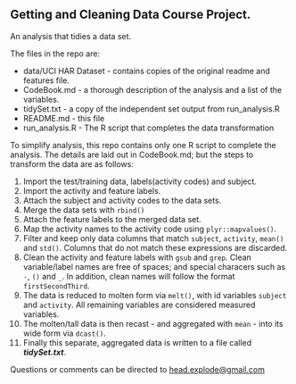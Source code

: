 ## Getting and Cleaning Data Course Project.

An analysis that tidies a data set.

The files in the repo are:

* data/UCI HAR Dataset - contains copies of the original readme and features file.
* CodeBook.md - a thorough description of the analysis and a list of the variables.
* tidySet.txt - a copy of the independent set output from run_analysis.R
* README.md - this file
* run_analysis.R - The R script that completes the data transformation

To simplify analysis, this repo contains only one R script to complete the analysis. The details are laid out in CodeBook.md; but the steps to transform the data are as follows:

1. Import the test/training data, labels(activity codes) and subject.
2. Import the activity and feature labels.
3. Attach the subject and activity codes to the data sets.
4. Merge the data sets with `rbind()`
5. Attach the feature labels to the merged data set.
6. Map the activity names to the activity code using `plyr::mapvalues()`.
7. Filter and keep only data columns that match `subject`, `activity`, `mean()` and `std()`. Columns that do not match these expressions are discarded. 
8. Clean the activity and feature labels with `gsub` and `grep`. Clean variable/label names are free of spaces; and special characers such as `-`, `()` and `_`. In addition, clean names will follow the format `firstSecondThird`.
9. The data is reduced to molten form via `melt()`, with id variables `subject` and `activity`. All remaining variables are considered measured variables.
10. The molten/tall data is then recast - and aggregated with `mean` - into its wide form via `dcast()`.
11. Finally this separate, aggregated data is written to a file called **_tidySet.txt_**.

Questions or comments can be directed to head.explode@gmail.com 
